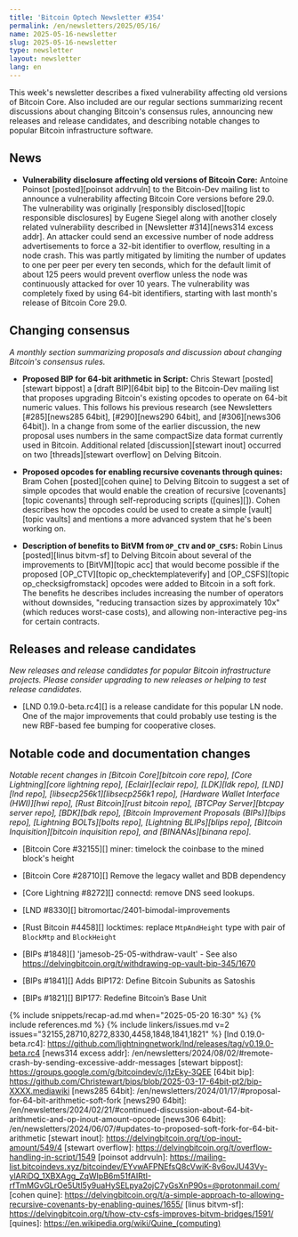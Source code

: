 ```yaml
---
title: 'Bitcoin Optech Newsletter #354'
permalink: /en/newsletters/2025/05/16/
name: 2025-05-16-newsletter
slug: 2025-05-16-newsletter
type: newsletter
layout: newsletter
lang: en
---
```

This week's newsletter describes a fixed vulnerability affecting old
versions of Bitcoin Core.  Also included are our regular sections
summarizing recent discussions about changing Bitcoin's consensus rules,
announcing new releases and release candidates, and describing notable
changes to popular Bitcoin infrastructure software.

## News

- **Vulnerability disclosure affecting old versions of Bitcoin Core:**
  Antoine Poinsot [posted][poinsot addrvuln] to the Bitcoin-Dev mailing
  list to announce a vulnerability affecting Bitcoin Core versions
  before 29.0.  The vulnerability was originally [responsibly
  disclosed][topic responsible disclosures] by Eugene Siegel along with
  another closely related vulnerability described in [Newsletter
  #314][news314 excess addr].  An attacker could send an excessive
  number of node address advertisements to force a 32-bit identifier to
  overflow, resulting in a node crash.  This was partly
  mitigated by limiting the number of updates to one per peer per every
  ten seconds, which for the default limit of about 125 peers would
  prevent overflow unless the node was continuously attacked for over 10
  years. <!-- 2**32 * 10 / 125 / (60 * 60 * 24 * 365) --> The
  vulnerability was completely fixed by using 64-bit identifiers,
  starting with last month's release of Bitcoin Core 29.0.

## Changing consensus

_A monthly section summarizing proposals and discussion about changing
Bitcoin's consensus rules._

- **Proposed BIP for 64-bit arithmetic in Script:** Chris Stewart
  [posted][stewart bippost] a [draft BIP][64bit bip] to the Bitcoin-Dev
  mailing list that proposes upgrading Bitcoin's existing opcodes to
  operate on 64-bit numeric values.  This follows his previous research
  (see Newsletters [#285][news285 64bit], [#290][news290
  64bit], and [#306][news306 64bit]).  In a change from some of the
  earlier discussion, the new proposal uses numbers in the same
  compactSize data format currently used in Bitcoin.  Additional related
  [discussion][stewart inout] occurred on two [threads][stewart
  overflow] on Delving Bitcoin.

- **Proposed opcodes for enabling recursive covenants through quines:**
  Bram Cohen [posted][cohen quine] to Delving Bitcoin to suggest a set
  of simple opcodes that would enable the creation of recursive
  [covenants][topic covenants] through self-reproducing scripts
  ([quines][]).  Cohen describes how the opcodes could be used to create a
  simple [vault][topic vaults] and mentions a more advanced system that
  he's been working on.

- **Description of benefits to BitVM from `OP_CTV` and `OP_CSFS`:**
  Robin Linus [posted][linus bitvm-sf] to Delving Bitcoin about several
  of the improvements to [BitVM][topic acc] that would become possible if the
  proposed [OP_CTV][topic op_checktemplateverify] and [OP_CSFS][topic
  op_checksigfromstack] opcodes were added to Bitcoin in a soft fork.
  The benefits he describes includes increasing the number of operators
  without downsides, "reducing transaction sizes by approximately 10x"
  (which reduces worst-case costs), and allowing non-interactive peg-ins
  for certain contracts.

## Releases and release candidates

_New releases and release candidates for popular Bitcoin infrastructure
projects.  Please consider upgrading to new releases or helping to test
release candidates._

- [LND 0.19.0-beta.rc4][] is a release candidate for this popular LN
  node.  One of the major improvements that could probably use testing
  is the new RBF-based fee bumping for cooperative closes.

## Notable code and documentation changes

_Notable recent changes in [Bitcoin Core][bitcoin core repo], [Core
Lightning][core lightning repo], [Eclair][eclair repo], [LDK][ldk repo],
[LND][lnd repo], [libsecp256k1][libsecp256k1 repo], [Hardware Wallet
Interface (HWI)][hwi repo], [Rust Bitcoin][rust bitcoin repo], [BTCPay
Server][btcpay server repo], [BDK][bdk repo], [Bitcoin Improvement
Proposals (BIPs)][bips repo], [Lightning BOLTs][bolts repo],
[Lightning BLIPs][blips repo], [Bitcoin Inquisition][bitcoin inquisition
repo], and [BINANAs][binana repo]._

- [Bitcoin Core #32155][] miner: timelock the coinbase to the mined block's height

- [Bitcoin Core #28710][] Remove the legacy wallet and BDB dependency

- [Core Lightning #8272][] connectd: remove DNS seed lookups.

- [LND #8330][] bitromortac/2401-bimodal-improvements

- [Rust Bitcoin #4458][] locktimes: replace `MtpAndHeight` type with pair of `BlockMtp` and `BlockHeight`

- [BIPs #1848][] 'jamesob-25-05-withdraw-vault' - See also https://delvingbitcoin.org/t/withdrawing-op-vault-bip-345/1670

- [BIPs #1841][] Adds BIP172: Define Bitcoin Subunits as Satoshis

- [BIPs #1821][] BIP177: Redefine Bitcoin’s Base Unit

{% include snippets/recap-ad.md when="2025-05-20 16:30" %}
{% include references.md %}
{% include linkers/issues.md v=2 issues="32155,28710,8272,8330,4458,1848,1841,1821" %}
[lnd 0.19.0-beta.rc4]: https://github.com/lightningnetwork/lnd/releases/tag/v0.19.0-beta.rc4
[news314 excess addr]: /en/newsletters/2024/08/02/#remote-crash-by-sending-excessive-addr-messages
[stewart bippost]: https://groups.google.com/g/bitcoindev/c/j1zEky-3QEE
[64bit bip]: https://github.com/Christewart/bips/blob/2025-03-17-64bit-pt2/bip-XXXX.mediawiki
[news285 64bit]: /en/newsletters/2024/01/17/#proposal-for-64-bit-arithmetic-soft-fork
[news290 64bit]: /en/newsletters/2024/02/21/#continued-discussion-about-64-bit-arithmetic-and-op-inout-amount-opcode
[news306 64bit]: /en/newsletters/2024/06/07/#updates-to-proposed-soft-fork-for-64-bit-arithmetic
[stewart inout]: https://delvingbitcoin.org/t/op-inout-amount/549/4
[stewart overflow]: https://delvingbitcoin.org/t/overflow-handling-in-script/1549
[poinsot addrvuln]: https://mailing-list.bitcoindevs.xyz/bitcoindev/EYvwAFPNEfsQ8cVwiK-8v6ovJU43Vy-ylARiDQ_1XBXAgg_ZqWIpB6m51fAIRtI-rfTmMGvGLrOe5Utl5y9uaHySELpya2ojC7yGsXnP90s=@protonmail.com/
[cohen quine]: https://delvingbitcoin.org/t/a-simple-approach-to-allowing-recursive-covenants-by-enabling-quines/1655/
[linus bitvm-sf]: https://delvingbitcoin.org/t/how-ctv-csfs-improves-bitvm-bridges/1591/
[quines]: https://en.wikipedia.org/wiki/Quine_(computing)
